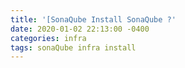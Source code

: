 ```yaml
---
title: '[SonaQube Install SonaQube ?'
date: 2020-01-02 22:13:00 -0400
categories: infra
tags: sonaQube infra install
---
```

